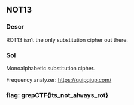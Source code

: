 ## NOT13

### Descr
ROT13 isn't the only substitution cipher out there.


### Sol
Monoalphabetic substitution cipher.

Frequency analyzer: https://quipqiup.com/

### flag: grepCTF{its_not_always_rot}

